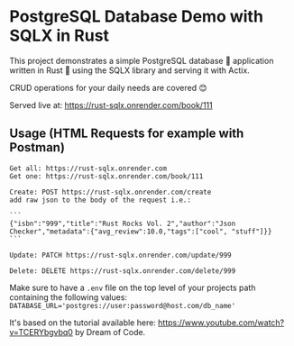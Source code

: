 # PostgreSQL Database Demo with SQLX in Rust

This project demonstrates a simple PostgreSQL database 💾 application written in Rust 🦀 using the SQLX library and serving it with Actix.

CRUD operations for your daily needs are covered 😊

Served live at: https://rust-sqlx.onrender.com/book/111

## Usage (HTML Requests for example with Postman)

    Get all: https://rust-sqlx.onrender.com
    Get one: https://rust-sqlx.onrender.com/book/111

    Create: POST https://rust-sqlx.onrender.com/create
    add raw json to the body of the request i.e.:

    ```
    {"isbn":"999","title":"Rust Rocks Vol. 2","author":"Json Checker","metadata":{"avg_review":10.0,"tags":["cool", "stuff"]}}
    ```

    Update: PATCH https://rust-sqlx.onrender.com/update/999

    Delete: DELETE https://rust-sqlx.onrender.com/delete/999

Make sure to have a `.env` file on the top level of your projects path containing the following values:
`DATABASE_URL='postgres://user:password@host.com/db_name'`

It's based on the tutorial available here:
https://www.youtube.com/watch?v=TCERYbgvbq0 by Dream of Code.
